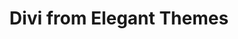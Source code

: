 ---
title: Divi from Elegant Themes
permalink: /divi/
hide: true
redirect_to:
    - http://www.elegantthemes.com/affiliates/idevaffiliate.php?id=32199
---